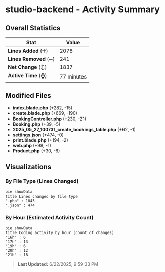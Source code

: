 # studio-backend - Activity Summary 

## Overall Statistics

| Stat                   | Value                                                             |
| ---------------------- | ----------------------------------------------------------------- |
| **Lines Added** (➕)   | 2078                                          |
| **Lines Removed** (➖) | 241                                        |
| **Net Change** (↕)    | 1837                |
| **Active Time** (⌚)   | 77 minutes |


## Modified Files
- **index.blade.php** (+282, -15)
- **create.blade.php** (+669, -190)
- **BookingController.php** (+230, -21)
- **Booking.php** (+39, -5)
- **2025_05_27_100731_create_bookings_table.php** (+62, -1)
- **settings.json** (+474, -0)
- **print.blade.php** (+194, -2)
- **web.php** (+98, -1)
- **Product.php** (+30, -6)

## Visualizations

### By File Type (Lines Changed)

```mermaid
pie showData
title Lines changed by file type
".php" : 1845
".json" : 474
```

### By Hour (Estimated Activity Count)

```mermaid
pie showData
title Coding activity by hour (count of changes)
"16h" : 6
"17h" : 13
"19h" : 6
"20h" : 12
"21h" : 18
```


> **Last Updated:** 6/22/2025, 9:59:33 PM